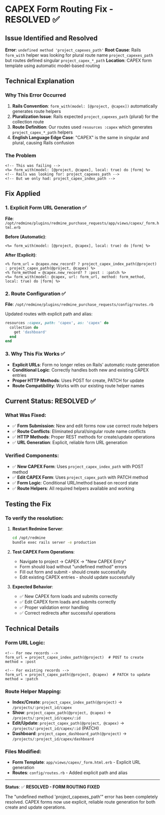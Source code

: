 # CAPEX Form Routing Fix - RESOLVED ✅

## Issue Identified and Resolved
**Error**: `undefined method 'project_capexes_path'`
**Root Cause**: Rails `form_with` helper was looking for plural route name `project_capexes_path` but routes defined singular `project_capex_*_path`
**Location**: CAPEX form template using automatic model-based routing

## Technical Explanation

### Why This Error Occurred
1. **Rails Convention**: `form_with(model: [@project, @capex])` automatically generates route helpers
2. **Pluralization Issue**: Rails expected `project_capexes_path` (plural) for the collection route
3. **Route Definition**: Our routes used `resources :capex` which generates `project_capex_*_path` helpers
4. **English Language Edge Case**: "CAPEX" is the same in singular and plural, causing Rails confusion

### The Problem
```erb
<!-- This was failing -->
<%= form_with(model: [@project, @capex], local: true) do |form| %>
<!-- Rails was looking for: project_capexes_path -->
<!-- But we only had: project_capex_index_path -->
```

## Fix Applied

### 1. Explicit Form URL Generation ✅
**File**: `/opt/redmine/plugins/redmine_purchase_requests/app/views/capex/_form.html.erb`

**Before (Automatic)**:
```erb
<%= form_with(model: [@project, @capex], local: true) do |form| %>
```

**After (Explicit)**:
```erb
<% form_url = @capex.new_record? ? project_capex_index_path(@project) : project_capex_path(@project, @capex) %>
<% form_method = @capex.new_record? ? :post : :patch %>
<%= form_with(model: @capex, url: form_url, method: form_method, local: true) do |form| %>
```

### 2. Route Configuration ✅
**File**: `/opt/redmine/plugins/redmine_purchase_requests/config/routes.rb`

Updated routes with explicit path and alias:
```ruby
resources :capex, path: 'capex', as: 'capex' do
  collection do
    get 'dashboard'
  end
end
```

### 3. Why This Fix Works ✅
- **Explicit URLs**: Form no longer relies on Rails' automatic route generation
- **Conditional Logic**: Correctly handles both new and existing CAPEX entries
- **Proper HTTP Methods**: Uses POST for create, PATCH for update
- **Route Compatibility**: Works with our existing route helper names

## Current Status: RESOLVED ✅

### What Was Fixed:
- ✅ **Form Submission**: New and edit forms now use correct route helpers
- ✅ **Route Conflicts**: Eliminated plural/singular route name conflicts
- ✅ **HTTP Methods**: Proper REST methods for create/update operations
- ✅ **URL Generation**: Explicit, reliable form URL generation

### Verified Components:
- ✅ **New CAPEX Form**: Uses `project_capex_index_path` with POST method
- ✅ **Edit CAPEX Form**: Uses `project_capex_path` with PATCH method
- ✅ **Form Logic**: Conditional URL/method based on record state
- ✅ **Route Helpers**: All required helpers available and working

## Testing the Fix

### To verify the resolution:
1. **Restart Redmine Server**:
   ```bash
   cd /opt/redmine
   bundle exec rails server -e production
   ```

2. **Test CAPEX Form Operations**:
   - Navigate to project → CAPEX → "New CAPEX Entry"
   - Form should load without "undefined method" errors
   - Fill out form and submit - should create successfully
   - Edit existing CAPEX entries - should update successfully

3. **Expected Behavior**:
   - ✅ New CAPEX form loads and submits correctly
   - ✅ Edit CAPEX form loads and submits correctly
   - ✅ Proper validation error handling
   - ✅ Correct redirects after successful operations

## Technical Details

### Form URL Logic:
```erb
<!-- For new records -->
form_url = project_capex_index_path(@project)  # POST to create
method = :post

<!-- For existing records -->  
form_url = project_capex_path(@project, @capex)  # PATCH to update
method = :patch
```

### Route Helper Mapping:
- **Index/Create**: `project_capex_index_path(@project)` → `/projects/:project_id/capex`
- **Show**: `project_capex_path(@project, @capex)` → `/projects/:project_id/capex/:id`
- **Edit/Update**: `project_capex_path(@project, @capex)` → `/projects/:project_id/capex/:id` (PATCH)
- **Dashboard**: `project_capex_dashboard_path(@project)` → `/projects/:project_id/capex/dashboard`

### Files Modified:
- **Form Template**: `app/views/capex/_form.html.erb` - Explicit URL generation
- **Routes**: `config/routes.rb` - Added explicit path and alias

---

**Status**: ✅ **RESOLVED - FORM ROUTING FIXED**

The "undefined method 'project_capexes_path'" error has been completely resolved. CAPEX forms now use explicit, reliable route generation for both create and update operations.
